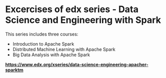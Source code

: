 # Excercises of edx series - Data Science and Engineering with Spark
This series includes three courses:
- Introduction to Apache Spark
- Distributed Machine Learning with Apache Spark 
- Big Data Analysis with Apache Spark

**https://www.edx.org/xseries/data-science-engineering-apacher-sparktm**
